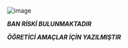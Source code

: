 ![image](https://github.com/user-attachments/assets/0f148516-ecc7-4a92-ba18-80fda4b6abb2)


***BAN RİSKİ BULUNMAKTADIR***


***ÖĞRETİCİ AMAÇLAR İÇİN YAZILMIŞTIR***
